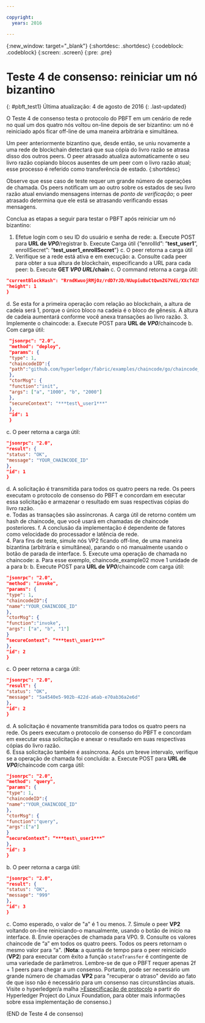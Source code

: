 ```yaml
---

copyright:
  years: 2016

---
```


{:new_window: target="_blank"}
{:shortdesc: .shortdesc}
{:codeblock: .codeblock}
{:screen: .screen}
{:pre: .pre}


# Teste 4 de consenso: reiniciar um nó bizantino
{: #pbft_test1}
Última atualização: 4 de agosto de 2016
{: .last-updated}

O Teste 4 de consenso testa o protocolo do PBFT em um cenário de rede no qual um dos quatro nós voltou on-line depois de ser bizantino: um nó é reiniciado após ficar off-line de uma maneira arbitrária e
simultânea.

Um peer anteriormente bizantino que, desde então, se uniu novamente a uma rede de blockchain detectará que sua cópia do livro razão se atrasa disso dos outros peers. O peer atrasado
atualiza automaticamente o seu livro razão copiando blocos ausentes de um peer com o livro razão atual; esse processo é referido como transferência de estado.
{:shortdesc}

Observe que esse caso de teste requer um grande número de operações de chamada. Os peers notificam um ao outro sobre os estados de seu livro razão atual enviando mensagens internas de
*ponto de verificação*; o peer atrasado determina que ele está se atrasando verificando essas mensagens.

Conclua as etapas a seguir para testar o PBFT após reiniciar um nó bizantino:
1. Efetue login com o seu ID do usuário e senha de rede:
   a. Execute POST para **URL de *VP0***/registrar
   b. Execute Carga útil {“enrollId”: “**test\_user1**”, enrollSecret”: “**test\_user1\_enrollSecret**”}
    c. O peer retorna a carga útil
2. Verifique se a rede está ativa e em execução:
   a. Consulte cada peer para obter a sua altura de blockchain, especificando a URL para cada peer:
   b. Execute **GET ***VP0 URL***/chain**
   c. O command retorna a carga útil:  
```json {
"currentBlockHash": "RrndKwuojRMjOz/rdD7rJD/NUupiuBuCtQwnZG7Vdi/XXcTd2MDyAMsFAZ1ntZL2/IIcSUeatIZAKS6ss7fEvg==",
"height": 1
}
```
   d. Se esta for a primeira operação com relação ao blockchain, a altura de cadeia será 1, porque o único bloco na cadeia é o bloco de gênesis. A altura de cadeia aumentará conforme você anexa transações ao
livro razão.
3. Implemente o chaincode:
   a. Execute POST para **URL de *VP0***/chaincode
   b. Com carga útil:  
```json {
 "jsonrpc": "2.0",
 "method": "deploy",
 "params": {
 "type": 1,
 "chaincodeID":{
 "path":"github.com/hyperledger/fabric/examples/chaincode/go/chaincode_example02"
 },
 "ctorMsg": {
 "function":"init",
 "args": ["a", "1000", "b", "2000"]
 },
 "secureContext": "***test\_user1***"
 },
 "id": 1
 }
```
   c. O peer retorna a carga útil:
```json {
"jsonrpc": "2.0",
"result": {
"status": "OK",
"message": "YOUR_CHAINCODE_ID"
},
"id": 1
}
```
   d. A solicitação é transmitida para todos os quatro peers na rede. Os peers executam o protocolo de consenso do PBFT e concordam em executar essa solicitação e armazenar o resultado em suas
respectivas cópias do livro razão.  
   e. Todas as transações são assíncronas. A carga útil de retorno contém um hash de chaincode, que você usará em chamadas de chaincode posteriores. f. A conclusão da implementação é dependente de fatores como velocidade do processador e latência de rede.  
4. Para fins de teste, simule nós VP2 ficando off-line, de uma maneira bizantina (arbitrária e simultânea), parando o nó manualmente usando o botão de parada de interface.
5. Execute uma operação de chamada no chaincode:
   a. Para esse exemplo, chaincode_example02 move 1 unidade de a para b:
   b. Execute POST para **URL de *VP0***/chaincode com carga útil:
```json {
"jsonrpc": "2.0",
"method": "invoke",
"params": {
"type": 1,
"chaincodeID":{
"name":"YOUR_CHAINCODE_ID"
},
"ctorMsg": {
"function":"invoke",
"args": ["a", "b", "1"]
}
“secureContext”: “***test\_user1***”
},
"id": 2
}
```
  c. O peer retorna a carga útil:
```json {
"jsonrpc": "2.0",
"result": {
"status": "OK",
"message": "5a4540e5-902b-422d-a6ab-e70ab36a2e6d"
},
"id": 2
}
```
   d. A solicitação é novamente transmitida para todos os quatro peers na rede. Os peers executam o protocolo de consenso do PBFT e concordam em executar essa solicitação e anexar o resultado em suas respectivas
cópias do livro razão.  
6. Essa solicitação também é assíncrona. Após um breve intervalo, verifique se a operação de chamada foi concluída:
   a. Execute POST para **URL de *VP0***/chaincode com carga útil:
```json {
"jsonrpc": "2.0",
"method": "query",
"params": {
"type": 1,
"chaincodeID":{
"name":"YOUR_CHAINCODE_ID"
},
"ctorMsg": {
"function":"query",
"args":["a"]
}
“secureContext”: “***test\_user1***”
},
"id": 3
}
```
   b. O peer retorna a carga útil:
```json {
"jsonrpc": "2.0",
"result": {
"status": "OK",
"message": "999"
},
"id": 3
}
```
   c. Como esperado, o valor de "a" é 1 ou menos.
7. Simule o peer **VP2** voltando on-line reiniciando-o manualmente, usando o botão de início na interface.
8. Envie operações de chamada para VP0.
9. Consulte os valores chaincode de “a” em todos os quatro peers. Todos os peers retornam o mesmo valor para “a".  (**Nota**: a quantia de tempo para o peer reiniciado
(**VP2**) para executar com êxito a função `stateTransfer` é contingente de uma variedade de parâmetros.  Lembre-se de que o PBFT requer apenas 2f + 1 peers para chegar a
um consenso.  Portanto, pode ser necessário um grande número de chamadas **VP2** para "recuperar o atraso" devido ao fato de que isso não é necessário para um consenso nas circunstâncias
atuais.  Visite o hyperledger/a malha [>Especificação de protocolo](https://github.com/hyperledger/fabric/blob/master/docs/protocol-spec.md#5-byzantine-consensus-1) a partir do Hyperledger
Project do Linux Foundation, para obter mais informações sobre essa implementação de consenso.)

(END de Teste 4 de consenso)
